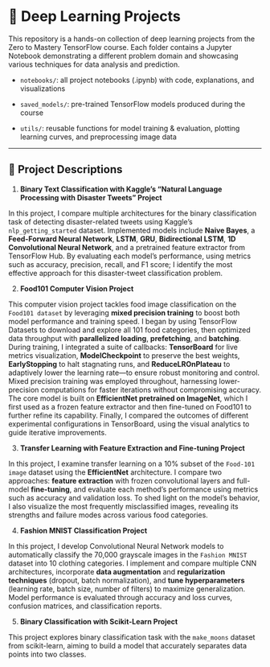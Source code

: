 # 🚀 Deep Learning Projects

This repository is a hands-on collection of deep learning projects from the Zero to Mastery TensorFlow course. Each folder contains a Jupyter Notebook demonstrating a different problem domain and showcasing various techniques for data analysis and prediction.

- `notebooks/`: all project notebooks (.ipynb) with code, explanations, and visualizations

- `saved_models/`: pre-trained TensorFlow models produced during the course

- `utils/`: reusable functions for model training & evaluation, plotting learning curves, and preprocessing image data

---

## 🔹 Project Descriptions

1. **Binary Text Classification with Kaggle’s “Natural Language Processing with Disaster Tweets” Project**

In this project, I compare multiple architectures for the binary classification task of detecting disaster-related tweets using Kaggle’s `nlp_getting_started` dataset. Implemented models include **Naive Bayes**, a **Feed-Forward Neural Network**, **LSTM**, **GRU**, **Bidirectional LSTM**, **1D Convolutional Neural Network**, and a pretrained feature extractor from TensorFlow Hub. By evaluating each model’s performance, using metrics such as accuracy, precision, recall, and F1 score; I identify the most effective approach for this disaster-tweet classification problem.

2. **Food101 Computer Vision Project**

This computer vision project tackles food image classification on the `Food101 dataset` by leveraging **mixed precision training** to boost both model performance and training speed. I began by using TensorFlow Datasets to download and explore all 101 food categories, then optimized data throughput with **parallelized loading**, **prefetching**, and **batching**. During training, I integrated a suite of callbacks: **TensorBoard** for live metrics visualization, **ModelCheckpoint** to preserve the best weights, **EarlyStopping** to halt stagnating runs, and **ReduceLROnPlateau** to adaptively lower the learning rate—to ensure robust monitoring and control. Mixed precision training was employed throughout, harnessing lower-precision computations for faster iterations without compromising accuracy. The core model is built on **EfficientNet pretrained on ImageNet**, which I first used as a frozen feature extractor and then fine-tuned on Food101 to further refine its capability. Finally, I compared the outcomes of different experimental configurations in TensorBoard, using the visual analytics to guide iterative improvements.

3. **Transfer Learning with Feature Extraction and Fine-tuning Project**

In this project, I examine transfer learning on a 10% subset of the `Food-101 image` dataset using the **EfficientNet** architecture. I compare two approaches: **feature extraction** with frozen convolutional layers and full-model **fine-tuning**, and evaluate each method’s performance using metrics such as accuracy and validation loss. To shed light on the model’s behavior, I also visualize the most frequently misclassified images, revealing its strengths and failure modes across various food categories.
   
4. **Fashion MNIST Classification Project**

In this project, I develop Convolutional Neural Network models to automatically classify the 70,000 grayscale images in the `Fashion MNIST` dataset into 10 clothing categories. I implement and compare multiple CNN architectures, incorporate **data augmentation** and **regularization techniques** (dropout, batch normalization), and **tune hyperparameters** (learning rate, batch size, number of filters) to maximize generalization. Model performance is evaluated through accuracy and loss curves, confusion matrices, and classification reports.
   

5. **Binary Classification with Scikit-Learn Project**

This project explores binary classification task with the `make_moons` dataset from scikit-learn, aiming to build a model that accurately separates data points into two classes.
   
   

